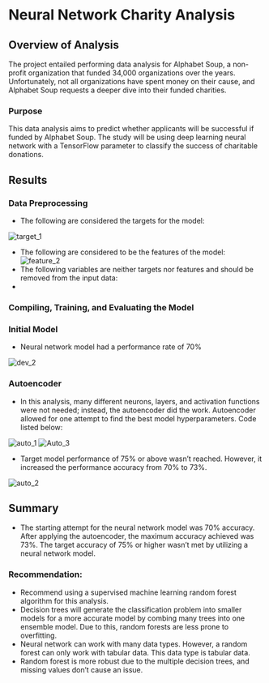 # Neural Network Charity Analysis
## Overview of Analysis
The project entailed performing data analysis for Alphabet Soup, a non-profit organization that funded 34,000 organizations over the years. Unfortunately, not all organizations have spent money on their cause, and Alphabet Soup requests a deeper dive into their funded charities.   

### Purpose
This data analysis aims to predict whether applicants will be successful if funded by Alphabet Soup. The study will be using deep learning neural network with a TensorFlow parameter to classify the success of charitable donations.

## Results
### Data Preprocessing
-	The following are considered the targets for the model:

![target_1](https://user-images.githubusercontent.com/96746207/176256791-8a6bde91-22b4-42b8-af70-bc7ba84ec7db.png)

-	The following are considered to be the features of the model:
![feature_2](https://user-images.githubusercontent.com/96746207/176256359-9298b279-0eb3-445e-9d39-afc4297a6a20.png)
-	The following variables are neither targets nor features and should be removed from the input data:
-	

### Compiling, Training, and Evaluating the Model

### Initial Model
-	Neural network model had a performance rate of 70%

![dev_2](https://user-images.githubusercontent.com/96746207/176256064-7e00c6fb-8f6c-4f3c-9a76-a17bb6e8bc59.png)


### Autoencoder 
-	In this analysis, many different neurons, layers, and activation functions were not needed; instead, the autoencoder did the work. Autoencoder allowed for one attempt to find the best model hyperparameters. 
Code listed below:

![auto_1](https://user-images.githubusercontent.com/96746207/176256072-cb40b6af-6342-4b3b-a040-22e804ceb50e.png)
![Auto_3](https://user-images.githubusercontent.com/96746207/176256159-ba45dcce-266b-4c60-84fb-68f8f319c762.png)

-	Target model performance of 75% or above wasn’t reached. However, it increased the performance accuracy from 70% to 73%.  


![auto_2](https://user-images.githubusercontent.com/96746207/176256112-1373d663-f314-4705-9d4d-ee862afcc4e5.png)


## Summary
-	The starting attempt for the neural network model was 70% accuracy. After applying the autoencoder, the maximum accuracy achieved was 73%. The target accuracy of 75% or higher wasn’t met by utilizing a neural network model. 

### Recommendation:
- Recommend using a supervised machine learning random forest algorithm for this analysis. 
- Decision trees will generate the classification problem into smaller models for a more accurate model by combing many trees into one ensemble model. Due to this, random forests are less prone to overfitting. 
- Neural network can work with many data types. However, a random forest can only work with tabular data. This data type is tabular data.
- Random forest is more robust due to the multiple decision trees, and missing values don’t cause an issue.    
  
	
 
